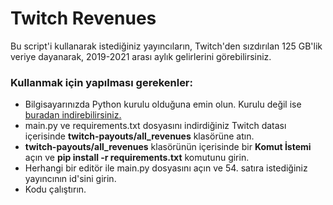 # Twitch Revenues

Bu script'i kullanarak istediğiniz yayıncıların, Twitch'den sızdırılan 125 GB'lik veriye dayanarak, 2019-2021 arası aylık gelirlerini görebilirsiniz. 

### Kullanmak için yapılması gerekenler:
* Bilgisayarınızda Python kurulu olduğuna emin olun. Kurulu değil ise [buradan indirebilirsiniz.](https://www.python.org/downloads/)
* main.py ve requirements.txt dosyasını indirdiğiniz Twitch datası içerisinde **twitch-payouts/all_revenues** klasörüne atın.
* **twitch-payouts/all_revenues** klasörünün içerisinde bir **Komut İstemi** açın ve **pip install -r requirements.txt** komutunu girin.
* Herhangi bir editör ile main.py dosyasını açın ve 54. satıra istediğiniz yayıncının id'sini girin.
* Kodu çalıştırın.
